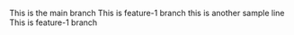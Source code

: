 This is the main branch
This is feature-1 branch
this is another sample line
This is feature-1 branch

